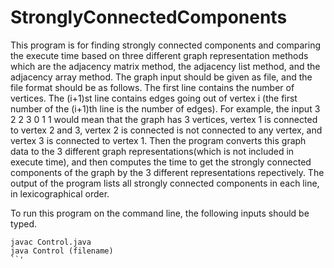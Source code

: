 # StronglyConnectedComponents
This program is for finding strongly connected components and comparing the execute time based on three different graph representation methods which are the adjacency matrix method, the adjacency list method, and the adjacency array method.
The graph input should be given as file, and the file format should be as follows. The first line contains the number of vertices. The (i+1)st line contains edges going out of vertex i (the first number of the (i+1)th line is the number of edges). For example, the input
3
2 2 3
0
1 1
would mean that the graph has 3 vertices, vertex 1 is connected to vertex 2 and 3, vertex 2 is connected is not connected to any vertex, and vertex 3 is connected to vertex 1.
Then the program converts this graph data to the 3 different graph representations(which is not included in execute time), and then computes the time to get the strongly connected components of the graph by the 3 different representations repectively.
The output of the program lists all strongly connected components in each line, in lexicographical order.

To run this program on the command line, the following inputs should be typed.
```
javac Control.java
java Control (filename)
``'
